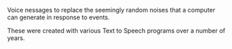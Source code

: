Voice nessages to replace the seemingly random noises that a computer can generate in response to events.

These were created with various Text to Speech programs over a number of years.
